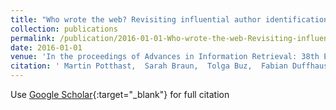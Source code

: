 ```yaml
---
title: "Who wrote the web? Revisiting influential author identification research applicable to information retrieval"
collection: publications
permalink: /publication/2016-01-01-Who-wrote-the-web-Revisiting-influential-author-identification-research-applicable-to-information-retrieval
date: 2016-01-01
venue: 'In the proceedings of Advances in Information Retrieval: 38th European Conference on IR Research, ECIR 2016, Padua, Italy, March 20--23, 2016. Proceedings 38'
citation: ' Martin Potthast,  Sarah Braun,  Tolga Buz,  Fabian Duffhauss,  Florian Friedrich,  J{\&quot;o}rg G{\&quot;u}lzow,  Jakob K{\&quot;o}hler,  Winfried L{\&quot;o}tzsch,  Fabian M{\&quot;u}ller,  Maike M{\&quot;u}ller and others, &quot;Who wrote the web? Revisiting influential author identification research applicable to information retrieval.&quot; In the proceedings of Advances in Information Retrieval: 38th European Conference on IR Research, ECIR 2016, Padua, Italy, March 20--23, 2016. Proceedings 38, 2016.'
---
```

Use [Google Scholar](https://scholar.google.com/scholar?q=Who+wrote+the+web?+Revisiting+influential+author+identification+research+applicable+to+information+retrieval){:target="_blank"} for full citation